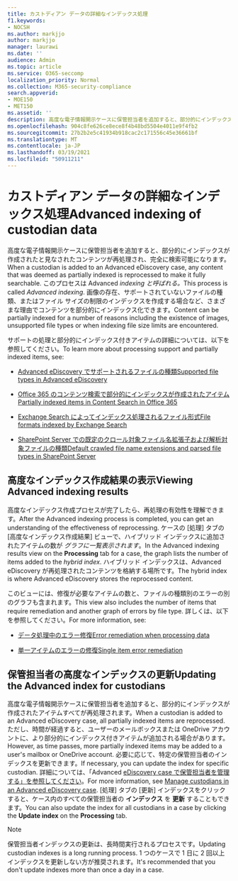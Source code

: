 ```yaml
---
title: カストディアン データの詳細なインデックス処理
f1.keywords:
- NOCSH
ms.author: markjjo
author: markjjo
manager: laurawi
ms.date: ''
audience: Admin
ms.topic: article
ms.service: O365-seccomp
localization_priority: Normal
ms.collection: M365-security-compliance
search.appverid:
- MOE150
- MET150
ms.assetid: ''
description: 高度な電子情報開示ケースに保管担当者を追加すると、部分的にインデックスが作成されたと見なされたコンテンツが再処理され、完全に検索可能になります。
ms.openlocfilehash: 904c8fe626ce8ece8f4b48bd5504e4011e9f4fb2
ms.sourcegitcommit: 27b2b2e5c41934b918cac2c171556c45e36661bf
ms.translationtype: MT
ms.contentlocale: ja-JP
ms.lasthandoff: 03/19/2021
ms.locfileid: "50911211"
---
```

# <a name="advanced-indexing-of-custodian-data"></a><span data-ttu-id="8fc25-103">カストディアン データの詳細なインデックス処理</span><span class="sxs-lookup"><span data-stu-id="8fc25-103">Advanced indexing of custodian data</span></span>

<span data-ttu-id="8fc25-104">高度な電子情報開示ケースに保管担当者を追加すると、部分的にインデックスが作成されたと見なされたコンテンツが再処理され、完全に検索可能になります。</span><span class="sxs-lookup"><span data-stu-id="8fc25-104">When a custodian is added to an Advanced eDiscovery case, any content that was deemed as partially indexed is reprocessed to make it fully searchable.</span></span>  <span data-ttu-id="8fc25-105">このプロセスは Advanced *indexing と呼ばれる。*</span><span class="sxs-lookup"><span data-stu-id="8fc25-105">This process is called *Advanced indexing*.</span></span> <span data-ttu-id="8fc25-106">画像の存在、サポートされていないファイルの種類、またはファイル サイズの制限のインデックスを作成する場合など、さまざまな理由でコンテンツを部分的にインデックス化できます。</span><span class="sxs-lookup"><span data-stu-id="8fc25-106">Content can be partially indexed for a number of reasons including the existence of images, unsupported file types or when indexing file size limits are encountered.</span></span>

<span data-ttu-id="8fc25-107">サポートの処理と部分的にインデックス付きアイテムの詳細については、以下を参照してください。</span><span class="sxs-lookup"><span data-stu-id="8fc25-107">To learn more about processing support and partially indexed items, see:</span></span>

- [<span data-ttu-id="8fc25-108">Advanced eDiscovery でサポートされるファイルの種類</span><span class="sxs-lookup"><span data-stu-id="8fc25-108">Supported file types in Advanced eDiscovery</span></span>](supported-filetypes-ediscovery20.md)

- [<span data-ttu-id="8fc25-109">Office 365 のコンテンツ検索で部分的にインデックスが作成されたアイテム</span><span class="sxs-lookup"><span data-stu-id="8fc25-109">Partially indexed items in Content Search in Office 365</span></span>](partially-indexed-items-in-content-search.md)

- [<span data-ttu-id="8fc25-110">Exchange Search によってインデックス処理されるファイル形式</span><span class="sxs-lookup"><span data-stu-id="8fc25-110">File formats indexed by Exchange Search</span></span>](/exchange/file-formats-indexed-by-exchange-search-exchange-2013-help)

- [<span data-ttu-id="8fc25-111">SharePoint Server での既定のクロール対象ファイル名拡張子および解析対象ファイルの種類</span><span class="sxs-lookup"><span data-stu-id="8fc25-111">Default crawled file name extensions and parsed file types in SharePoint Server</span></span>](/SharePoint/technical-reference/default-crawled-file-name-extensions-and-parsed-file-types)

## <a name="viewing-advanced-indexing-results"></a><span data-ttu-id="8fc25-112">高度なインデックス作成結果の表示</span><span class="sxs-lookup"><span data-stu-id="8fc25-112">Viewing Advanced indexing results</span></span>

<span data-ttu-id="8fc25-113">高度なインデックス作成プロセスが完了したら、再処理の有効性を理解できます。</span><span class="sxs-lookup"><span data-stu-id="8fc25-113">After the Advanced indexing process is completed, you can get an understanding of the effectiveness of reprocessing.</span></span>  <span data-ttu-id="8fc25-114">ケースの [処理] タブの[高度なインデックス作成結果] ビューで、ハイブリッド インデックスに追加されたアイテムの数が *グラフに一覧表示されます*。</span><span class="sxs-lookup"><span data-stu-id="8fc25-114">In the Advanced indexing results view on the **Processing** tab for a case, the graph lists the number of items added to the *hybrid index*.</span></span>  <span data-ttu-id="8fc25-115">ハイブリッド インデックスは、Advanced eDiscovery が再処理されたコンテンツを格納する場所です。</span><span class="sxs-lookup"><span data-stu-id="8fc25-115">The hybrid index is where Advanced eDiscovery stores the reprocessed content.</span></span>

<span data-ttu-id="8fc25-116">このビューには、修復が必要なアイテムの数と、ファイルの種類別のエラーの別のグラフも含まれます。</span><span class="sxs-lookup"><span data-stu-id="8fc25-116">This view  also includes the number of items that require remediation and another graph of errors by file type.</span></span> <span data-ttu-id="8fc25-117">詳しくは、以下を参照してください。</span><span class="sxs-lookup"><span data-stu-id="8fc25-117">For more information, see:</span></span>

- [<span data-ttu-id="8fc25-118">データ処理中のエラー修復</span><span class="sxs-lookup"><span data-stu-id="8fc25-118">Error remediation when processing data</span></span>](error-remediation-when-processing-data-in-advanced-ediscovery.md)

- [<span data-ttu-id="8fc25-119">単一アイテムのエラーの修復</span><span class="sxs-lookup"><span data-stu-id="8fc25-119">Single item error remediation</span></span>](single-item-error-remediation.md)

## <a name="updating-the-advanced-index-for-custodians"></a><span data-ttu-id="8fc25-120">保管担当者の高度なインデックスの更新</span><span class="sxs-lookup"><span data-stu-id="8fc25-120">Updating the Advanced index for custodians</span></span>

<span data-ttu-id="8fc25-121">高度な電子情報開示ケースに保管担当者を追加すると、部分的にインデックスが作成されたアイテムすべてが再処理されます。</span><span class="sxs-lookup"><span data-stu-id="8fc25-121">When a custodian is added to an Advanced eDiscovery case, all partially indexed items are reprocessed.</span></span> <span data-ttu-id="8fc25-122">ただし、時間が経過すると、ユーザーのメールボックスまたは OneDrive アカウントに、より部分的にインデックス付きアイテムが追加される場合があります。</span><span class="sxs-lookup"><span data-stu-id="8fc25-122">However, as time passes, more partially indexed items may be added to a user's mailbox or OneDrive account.</span></span>  <span data-ttu-id="8fc25-123">必要に応じて、特定の保管担当者のインデックスを更新できます。</span><span class="sxs-lookup"><span data-stu-id="8fc25-123">If necessary, you can update the index for specific custodian.</span></span> <span data-ttu-id="8fc25-124">詳細については、「Advanced [eDiscovery case で保管担当者を管理する」を参照してください](manage-new-custodians.md#re-index-custodian-data)。</span><span class="sxs-lookup"><span data-stu-id="8fc25-124">For more information, see [Manage custodians in an Advanced eDiscovery case](manage-new-custodians.md#re-index-custodian-data).</span></span> <span data-ttu-id="8fc25-125">[処理] タブの [更新] インデックスをクリックすると、ケース内のすべての保管担当者の **インデックス** を **更新** することもできます。</span><span class="sxs-lookup"><span data-stu-id="8fc25-125">You can also update the index for all custodians in a case by clicking the **Update index** on the **Processing** tab.</span></span>

> [!NOTE]
> <span data-ttu-id="8fc25-126">保管担当者インデックスの更新は、長時間実行されるプロセスです。</span><span class="sxs-lookup"><span data-stu-id="8fc25-126">Updating custodian indexes is a long running process.</span></span> <span data-ttu-id="8fc25-127">1 つのケースで 1 日に 2 回以上インデックスを更新しない方が推奨されます。</span><span class="sxs-lookup"><span data-stu-id="8fc25-127">It's recommended that you don't update indexes more than once a day in a case.</span></span>